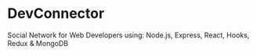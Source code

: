 # DevConnector
Social Network for Web Developers using: Node.js, Express, React, Hooks, Redux &amp; MongoDB


